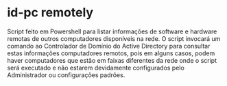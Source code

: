 # id-pc remotely
Script feito em Powershell para listar informações de software e hardware remotas de outros computadores disponíveis na rede.
O script invocará um comando ao Controlador de Domínio do Active Directory para consultar estas informações computadores remotos, pois em alguns casos, podem haver computadores que estão em faixas diferentes da rede onde o script será executado e não estarem devidamente configurados pelo Administrador ou configurações padrões.
